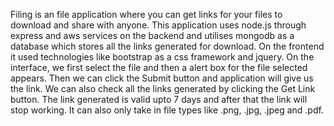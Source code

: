 Filing is an file application where you can get links for your files to download and share with anyone. 
This application uses node.js through express and aws services on the backend and utilises mongodb as a database which stores all the links generated for download.
On the frontend it used technologies like bootstrap as a css framework and jquery.
On the interface, we first select the file and then a alert box for the file selected appears. Then we can click the Submit button and application will give us the link.
We can also check all the links generated by clicking the Get Link button. 
The link generated is valid upto 7 days and after that the link will stop working.
It can also only take in file types like .png, .jpg, .jpeg and .pdf.
